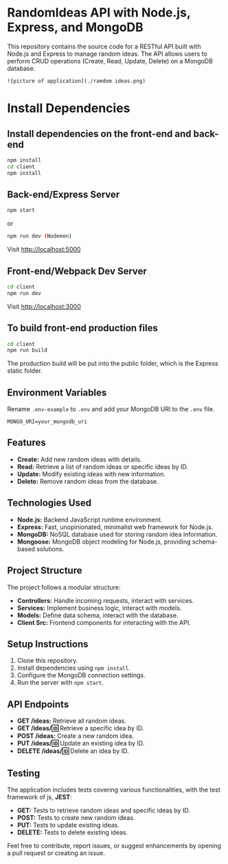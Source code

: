 # RandomIdeas API with Node.js, Express, and MongoDB

This repository contains the source code for a RESTful API built with Node.js and Express to manage random ideas. The API allows users to perform CRUD operations (Create, Read, Update, Delete) on a MongoDB database.
```
![picture of application](./ramdom ideas.png)
```


# Install Dependencies

## Install dependencies on the front-end and back-end

```bash
npm install
cd client
npm install
```

## Back-end/Express Server

```bash
npm start
```

or

```bash
npm run dev (Nodemon)
```

Visit [http://localhost:5000](http://localhost:5000)

## Front-end/Webpack Dev Server

```bash
cd client
npm run dev
```

Visit [http://localhost:3000](http://localhost:3000)

## To build front-end production files

```bash
cd client
npm run build
```

The production build will be put into the public folder, which is the Express static folder.

## Environment Variables

Rename `.env-example` to `.env` and add your MongoDB URI to the `.env` file.

```plaintext
MONGO_URI=your_mongodb_uri
```
## Features
- **Create:** Add new random ideas with details.
- **Read:** Retrieve a list of random ideas or specific ideas by ID.
- **Update:** Modify existing ideas with new information.
- **Delete:** Remove random ideas from the database.

## Technologies Used
- **Node.js:** Backend JavaScript runtime environment.
- **Express:** Fast, unopinionated, minimalist web framework for Node.js.
- **MongoDB:** NoSQL database used for storing random idea information.
- **Mongoose:** MongoDB object modeling for Node.js, providing schema-based solutions.

## Project Structure
The project follows a modular structure:
- **Controllers:** Handle incoming requests, interact with services.
- **Services:** Implement business logic, interact with models.
- **Models:** Define data schema, interact with the database.
- **Client Src:** Frontend components for interacting with the API.

## Setup Instructions
1. Clone this repository.
2. Install dependencies using `npm install`.
3. Configure the MongoDB connection settings.
4. Run the server with `npm start`.

## API Endpoints
- **GET /ideas:** Retrieve all random ideas.
- **GET /ideas/:id:** Retrieve a specific idea by ID.
- **POST /ideas:** Create a new random idea.
- **PUT /ideas/:id:** Update an existing idea by ID.
- **DELETE /ideas/:id:** Delete an idea by ID.

## Testing
The application includes tests covering various functionalities, with the test framework of js, **JEST**:
- **GET:** Tests to retrieve random ideas and specific ideas by ID.
- **POST:** Tests to create new random ideas.
- **PUT:** Tests to update existing ideas.
- **DELETE:** Tests to delete existing ideas.

Feel free to contribute, report issues, or suggest enhancements by opening a pull request or creating an issue.


